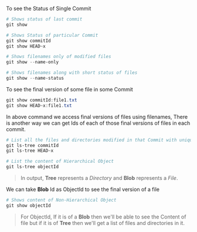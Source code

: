 To see the Status of Single Commit

```ps1
# Shows status of last commit
git show

# Shows Status of particular Commit
git show commitId
git show HEAD~x

# Shows filenames only of modified files
git show --name-only

# Shows filenames along with short status of files
git show --name-status
```

To see the final version of some file in some Commit

```ps1
git show commitId:file1.txt
git show HEAD~x:file1.txt
```

In above command we access final versions of files using filenames, There is another way we can get Ids of each of those final versions of files in each commit.

```ps1
# List all the files and directories modified in that Commit with unique Ids
git ls-tree commitId
git ls-tree HEAD~x

# List the content of Hierarchical Object
git ls-tree objectId
```

> In output, **Tree** represents a _Directory_ and **Blob** represents a _File_.

We can take **Blob** Id as ObjectId to see the final version of a file

```ps1
# Shows content of Non-Hierarchical Object
git show objectId
```

> For ObjectId, If it is of a **Blob** then we'll be able to see the Content of file but if it is of **Tree** then we'll get a list of files and directories in it.
